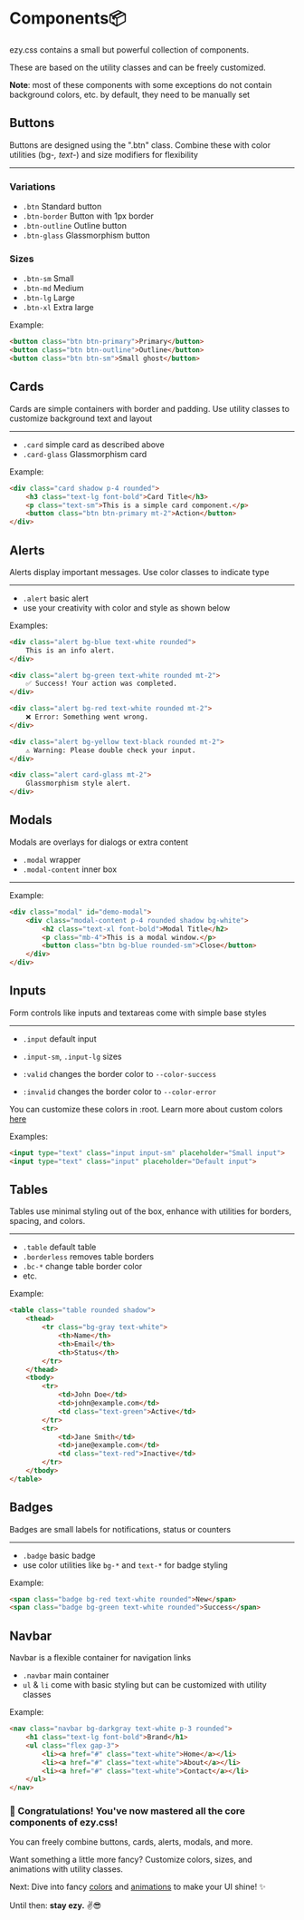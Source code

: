 # Components📦

ezy.css contains a small but powerful collection of components.

These are based on the utility classes and can be freely customized.

**Note**: most of these components with some exceptions do not contain background colors, etc. by default, they need to be manually set 

## Buttons

Buttons are designed using the ".btn" class. Combine these with color utilities (bg-*, text-*) and size modifiers for flexibility

---

### Variations
- `.btn` Standard button
- `.btn-border` Button with 1px border
- `.btn-outline` Outline button
- `.btn-glass` Glassmorphism button

### Sizes
- `.btn-sm` Small
- `.btn-md` Medium
- `.btn-lg` Large
- `.btn-xl` Extra large

Example:

```html
<button class="btn btn-primary">Primary</button>
<button class="btn btn-outline">Outline</button>
<button class="btn btn-sm">Small ghost</button>
```

## Cards

Cards are simple containers with border and padding. Use utility classes to customize background text and layout

---

- `.card` simple card as described above
- `.card-glass` Glassmorphism card

Example:

```html
<div class="card shadow p-4 rounded">
    <h3 class="text-lg font-bold">Card Title</h3>
    <p class="text-sm">This is a simple card component.</p>
    <button class="btn btn-primary mt-2">Action</button>
</div>
```

## Alerts

Alerts display important messages. Use color classes to indicate type

---

- `.alert` basic alert
- use your creativity with color and style as shown below

Examples:

```html
<div class="alert bg-blue text-white rounded">
    This is an info alert.
</div>

<div class="alert bg-green text-white rounded mt-2">
    ✅ Success! Your action was completed.
</div>

<div class="alert bg-red text-white rounded mt-2">
    ❌ Error: Something went wrong.
</div>

<div class="alert bg-yellow text-black rounded mt-2">
    ⚠️ Warning: Please double check your input.
</div>

<div class="alert card-glass mt-2">
    Glassmorphism style alert.
</div>
```

## Modals

Modals are overlays for dialogs or extra content
- `.modal` wrapper
- `.modal-content` inner box
---

Example:

```html
<div class="modal" id="demo-modal">
    <div class="modal-content p-4 rounded shadow bg-white">
        <h2 class="text-xl font-bold">Modal Title</h2>
        <p class="mb-4">This is a modal window.</p>
        <button class="btn bg-blue rounded-sm">Close</button>
    </div>
</div>
```

## Inputs

Form controls like inputs and textareas come with simple base styles

---

- `.input` default input
- `.input-sm`, `.input-lg` sizes


- `:valid` changes the border color to `--color-success`
- `:invalid` changes the border color to `--color-error`

You can customize these colors in :root. Learn more about custom colors [here](colors.md?id=Colors🎨)

Examples:

```html
<input type="text" class="input input-sm" placeholder="Small input">
<input type="text" class="input" placeholder="Default input">
```

## Tables

Tables use minimal styling out of the box, enhance with utilities for borders, spacing, and colors.

---

- `.table` default table
- `.borderless` removes table borders
- `.bc-*` change table border color
- etc.

Example:

```html
<table class="table rounded shadow">
    <thead>
        <tr class="bg-gray text-white">
            <th>Name</th>
            <th>Email</th>
            <th>Status</th>
        </tr>
    </thead>
    <tbody>
        <tr>
            <td>John Doe</td>
            <td>john@example.com</td>
            <td class="text-green">Active</td>
        </tr>
        <tr>
            <td>Jane Smith</td>
            <td>jane@example.com</td>
            <td class="text-red">Inactive</td>
        </tr>
    </tbody>
</table>
```

## Badges

Badges are small labels for notifications, status or counters

---

- `.badge` basic badge
- use color utilities like `bg-*` and `text-*` for badge styling

Example:

```html
<span class="badge bg-red text-white rounded">New</span>
<span class="badge bg-green text-white rounded">Success</span>
```

## Navbar

Navbar is a flexible container for navigation links

- `.navbar` main container
- `ul` & `li` come with basic styling but can be customized with utility classes

Example:

```html
<nav class="navbar bg-darkgray text-white p-3 rounded">
    <h1 class="text-lg font-bold">Brand</h1>
    <ul class="flex gap-3">
        <li><a href="#" class="text-white">Home</a></li>
        <li><a href="#" class="text-white">About</a></li>
        <li><a href="#" class="text-white">Contact</a></li>
    </ul>
</nav>
```

### 🎉 Congratulations! You've now mastered all the core components of ezy.css!

You can freely combine buttons, cards, alerts, modals, and more.

Want something a little more fancy? Customize colors, sizes, and animations with utility classes.

Next: Dive into fancy [colors](colors.md?id=Colors🎨) and [animations](animations.md?id=Animations😎) to make your UI shine! ✨

Until then: **stay ezy.** ✌️😎